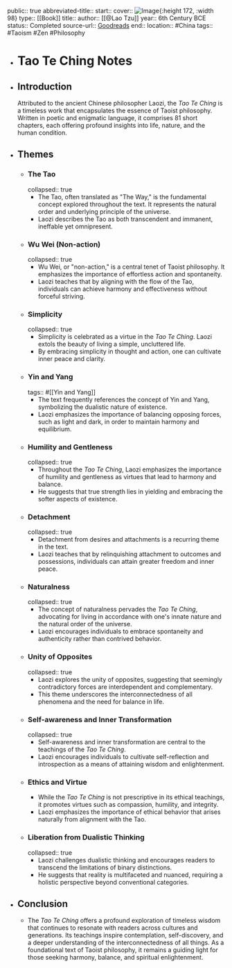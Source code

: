 public:: true
abbreviated-title::
start::
cover:: ![Image](https://images-na.ssl-images-amazon.com/images/S/compressed.photo.goodreads.com/books/1333578861i/67896.jpg){:height 172, :width 98}
type:: [[Book]]
title::
author:: [[@Lao Tzu]] 
year:: 6th Century BCE
status:: Completed
source-url:: [Goodreads](https://www.goodreads.com/book/show/67896.Tao_Te_Ching?ac=1&from_search=true&qid=5P1V6xesqU&rank=1)
end::
location:: #China 
tags:: #Taoism #Zen #Philosophy

- # Tao Te Ching Notes
- ## Introduction
  Attributed to the ancient Chinese philosopher Laozi, the *Tao Te Ching* is a timeless work that encapsulates the essence of Taoist philosophy. Written in poetic and enigmatic language, it comprises 81 short chapters, each offering profound insights into life, nature, and the human condition.
- ## Themes
	- ### The Tao
	  collapsed:: true
		- The Tao, often translated as "The Way," is the fundamental concept explored throughout the text. It represents the natural order and underlying principle of the universe.
		- Laozi describes the Tao as both transcendent and immanent, ineffable yet omnipresent.
	- ### Wu Wei (Non-action)
	  collapsed:: true
		- Wu Wei, or "non-action," is a central tenet of Taoist philosophy. It emphasizes the importance of effortless action and spontaneity.
		- Laozi teaches that by aligning with the flow of the Tao, individuals can achieve harmony and effectiveness without forceful striving.
	- ### Simplicity
	  collapsed:: true
		- Simplicity is celebrated as a virtue in the *Tao Te Ching*. Laozi extols the beauty of living a simple, uncluttered life.
		- By embracing simplicity in thought and action, one can cultivate inner peace and clarity.
	- ### Yin and Yang
	  tags:: #[[Yin and Yang]]
		- The text frequently references the concept of Yin and Yang, symbolizing the dualistic nature of existence.
		- Laozi emphasizes the importance of balancing opposing forces, such as light and dark, in order to maintain harmony and equilibrium.
	- ### Humility and Gentleness
	  collapsed:: true
		- Throughout the *Tao Te Ching*, Laozi emphasizes the importance of humility and gentleness as virtues that lead to harmony and balance.
		- He suggests that true strength lies in yielding and embracing the softer aspects of existence.
	- ### Detachment
	  collapsed:: true
		- Detachment from desires and attachments is a recurring theme in the text.
		- Laozi teaches that by relinquishing attachment to outcomes and possessions, individuals can attain greater freedom and inner peace.
	- ### Naturalness
	  collapsed:: true
		- The concept of naturalness pervades the *Tao Te Ching*, advocating for living in accordance with one's innate nature and the natural order of the universe.
		- Laozi encourages individuals to embrace spontaneity and authenticity rather than contrived behavior.
	- ### Unity of Opposites
	  collapsed:: true
		- Laozi explores the unity of opposites, suggesting that seemingly contradictory forces are interdependent and complementary.
		- This theme underscores the interconnectedness of all phenomena and the need for balance in life.
	- ### Self-awareness and Inner Transformation
	  collapsed:: true
		- Self-awareness and inner transformation are central to the teachings of the *Tao Te Ching*.
		- Laozi encourages individuals to cultivate self-reflection and introspection as a means of attaining wisdom and enlightenment.
	- ### Ethics and Virtue
		- While the *Tao Te Ching* is not prescriptive in its ethical teachings, it promotes virtues such as compassion, humility, and integrity.
		- Laozi emphasizes the importance of ethical behavior that arises naturally from alignment with the Tao.
	- ### Liberation from Dualistic Thinking
	  collapsed:: true
		- Laozi challenges dualistic thinking and encourages readers to transcend the limitations of binary distinctions.
		- He suggests that reality is multifaceted and nuanced, requiring a holistic perspective beyond conventional categories.
- ## Conclusion
	- The *Tao Te Ching* offers a profound exploration of timeless wisdom that continues to resonate with readers across cultures and generations. Its teachings inspire contemplation, self-discovery, and a deeper understanding of the interconnectedness of all things. As a foundational text of Taoist philosophy, it remains a guiding light for those seeking harmony, balance, and spiritual enlightenment.